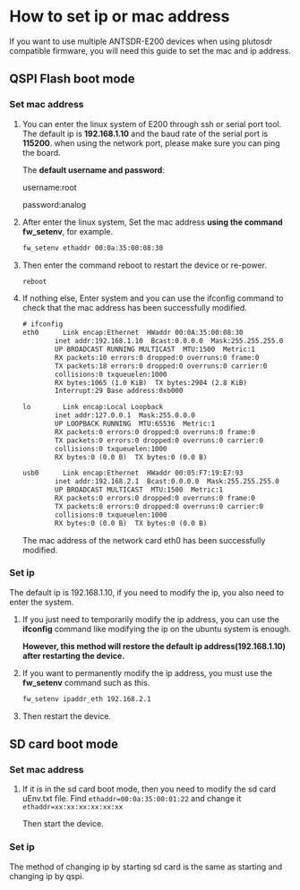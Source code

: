# How to set ip or mac address
If you want to use multiple ANTSDR-E200 devices when using plutosdr compatible firmware, you will need this guide to set the mac and ip address.
## QSPI Flash boot mode
### Set mac address
1. 
    You can enter the linux system of E200 through ssh or serial port tool. The default ip is **192.168.1.10** and the baud rate of the serial port is **115200**. when using the network port, please make sure you can ping the board. 

    The **default username and password**:
    
    username:root 
    
    password:analog

2. 
    After enter the linux system, Set the mac address **using the command fw_setenv**, for example.

    ```sh
    fw_setenv ethaddr 00:0a:35:00:08:30
    ```

3. 
    Then enter the command reboot to restart the device or re-power.
    ```sh
    reboot
    ```

4. 
    If nothing else, Enter system and you can use the ifconfig command to check that the mac address has been successfully modified.

    ```txt
    # ifconfig 
    eth0      Link encap:Ethernet  HWaddr 00:0A:35:00:08:30  
            inet addr:192.168.1.10  Bcast:0.0.0.0  Mask:255.255.255.0
            UP BROADCAST RUNNING MULTICAST  MTU:1500  Metric:1
            RX packets:10 errors:0 dropped:0 overruns:0 frame:0
            TX packets:18 errors:0 dropped:0 overruns:0 carrier:0
            collisions:0 txqueuelen:1000 
            RX bytes:1065 (1.0 KiB)  TX bytes:2904 (2.8 KiB)
            Interrupt:29 Base address:0xb000 
    
    lo        Link encap:Local Loopback  
            inet addr:127.0.0.1  Mask:255.0.0.0
            UP LOOPBACK RUNNING  MTU:65536  Metric:1
            RX packets:0 errors:0 dropped:0 overruns:0 frame:0
            TX packets:0 errors:0 dropped:0 overruns:0 carrier:0
            collisions:0 txqueuelen:1000 
            RX bytes:0 (0.0 B)  TX bytes:0 (0.0 B)
    
    usb0      Link encap:Ethernet  HWaddr 00:05:F7:19:E7:93  
            inet addr:192.168.2.1  Bcast:0.0.0.0  Mask:255.255.255.0
            UP BROADCAST MULTICAST  MTU:1500  Metric:1
            RX packets:0 errors:0 dropped:0 overruns:0 frame:0
            TX packets:0 errors:0 dropped:0 overruns:0 carrier:0
            collisions:0 txqueuelen:1000 
            RX bytes:0 (0.0 B)  TX bytes:0 (0.0 B)
    
    ```
    The mac address of the network card eth0 has been successfully modified.

### Set ip 
The default ip is 192.168.1.10, if you need to modify the ip, you also need to enter the system.

1. 
    If you just need to temporarily modify the ip address, you can use the **ifconfig** command like modifying the ip on the ubuntu system is enough.

    **However, this method will restore the default ip address(192.168.1.10) after restarting the device.**

2. 
    If you want to permanently modify the ip address, you must use the **fw_setenv** command such as this.
    ```sh
    fw_setenv ipaddr_eth 192.168.2.1
    ```

3. 
    Then restart the device.


## SD card boot mode
### Set mac address
1. 
    If it is in the sd card boot mode, then you need to modify the sd card uEnv.txt file. Find ```ethaddr=00:0a:35:00:01:22``` and change it ```ethaddr=xx:xx:xx:xx:xx:xx```

    Then start the device.


### Set ip
The method of changing ip by starting sd card is the same as starting and changing ip by qspi.